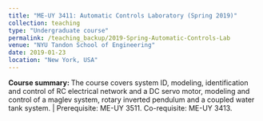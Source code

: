 ```yaml
---
title: "ME-UY 3411: Automatic Controls Laboratory (Spring 2019)"
collection: teaching
type: "Undergraduate course"
permalink: /teaching_backup/2019-Spring-Automatic-Controls-Lab
venue: "NYU Tandon School of Engineering"
date: 2019-01-23
location: "New York, USA"
---
```


<b>Course summary: </b>The course covers system ID, modeling, identification and control of RC electrical network and a DC servo motor, modeling and control of a maglev system, rotary inverted pendulum and a coupled water tank system. | Prerequisite: ME-UY 3511. Co-requisite: ME-UY 3413.

<!-- Heading 1
======

Heading 2
======

Heading 3
====== -->